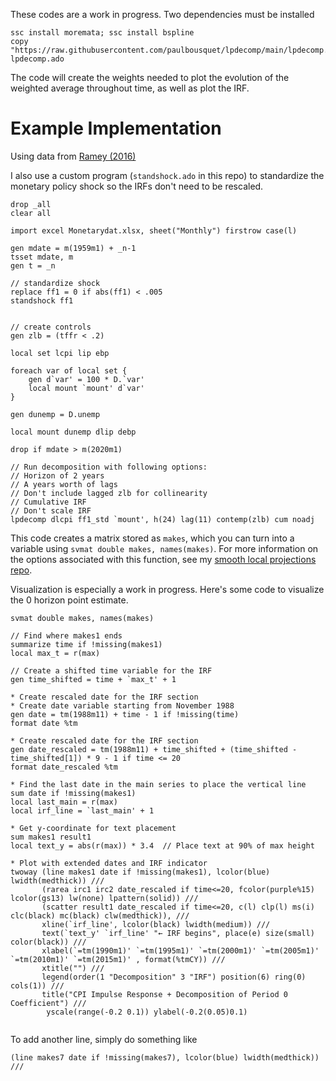 These codes are a work in progress. Two dependencies must be installed 

```
ssc install moremata; ssc install bspline
copy "https://raw.githubusercontent.com/paulbousquet/lpdecomp/main/lpdecomp.ado" lpdecomp.ado
```

The code will create the weights needed to plot the evolution of the weighted average throughout time, as well as plot the IRF. 

# Example Implementation

Using data from [Ramey (2016)](https://econweb.ucsd.edu/~vramey/research/Shocks_HOM_Ramey_published_corrected.pdf)

I also use a custom program (`standshock.ado` in this repo) to standardize the monetary policy shock so the IRFs don't need to be rescaled.

```
drop _all
clear all

import excel Monetarydat.xlsx, sheet("Monthly") firstrow case(l)

gen mdate = m(1959m1) + _n-1
tsset mdate, m
gen t = _n

// standardize shock 
replace ff1 = 0 if abs(ff1) < .005
standshock ff1 


// create controls 
gen zlb = (tffr < .2)

local set lcpi lip ebp 

foreach var of local set {
	gen d`var' = 100 * D.`var'
	local mount `mount' d`var'
}

gen dunemp = D.unemp

local mount dunemp dlip debp

drop if mdate > m(2020m1)

// Run decomposition with following options: 
// Horizon of 2 years
// A years worth of lags
// Don't include lagged zlb for collinearity
// Cumulative IRF
// Don't scale IRF 
lpdecomp dlcpi ff1_std `mount', h(24) lag(11) contemp(zlb) cum noadj
```
This code creates a matrix stored as `makes`, which you can turn into a variable using `svmat double makes, names(makes)`. For more information on the options associated with this function, see my [smooth local projections repo](https://github.com/paulbousquet/SmoothLP). 

Visualization is especially a work in progress. Here's some code to visualize the 0 horizon point estimate. 
```
svmat double makes, names(makes)

// Find where makes1 ends
summarize time if !missing(makes1)
local max_t = r(max)

// Create a shifted time variable for the IRF
gen time_shifted = time + `max_t' + 1

* Create rescaled date for the IRF section
* Create date variable starting from November 1988
gen date = tm(1988m11) + time - 1 if !missing(time)
format date %tm

* Create rescaled date for the IRF section
gen date_rescaled = tm(1988m11) + time_shifted + (time_shifted - time_shifted[1]) * 9 - 1 if time <= 20
format date_rescaled %tm

* Find the last date in the main series to place the vertical line
sum date if !missing(makes1)
local last_main = r(max)
local irf_line = `last_main' + 1

* Get y-coordinate for text placement
sum makes1 result1
local text_y = abs(r(max)) * 3.4  // Place text at 90% of max height

* Plot with extended dates and IRF indicator
twoway (line makes1 date if !missing(makes1), lcolor(blue) lwidth(medthick)) ///
       (rarea irc1 irc2 date_rescaled if time<=20, fcolor(purple%15) lcolor(gs13) lw(none) lpattern(solid)) ///
       (scatter result1 date_rescaled if time<=20, c(l) clp(l) ms(i) clc(black) mc(black) clw(medthick)), ///
       xline(`irf_line', lcolor(black) lwidth(medium)) ///
       text(`text_y' `irf_line' "← IRF begins", place(e) size(small) color(black)) ///
       xlabel(`=tm(1990m1)' `=tm(1995m1)' `=tm(2000m1)' `=tm(2005m1)' `=tm(2010m1)' `=tm(2015m1)' , format(%tmCY)) ///
       xtitle("") ///
	   legend(order(1 "Decomposition" 3 "IRF") position(6) ring(0) cols(1)) ///
	   title("CPI Impulse Response + Decomposition of Period 0 Coefficient") ///
	    yscale(range(-0.2 0.1)) ylabel(-0.2(0.05)0.1)
 

```

To add another line, simply do something like 

```
(line makes7 date if !missing(makes7), lcolor(blue) lwidth(medthick)) ///
```



